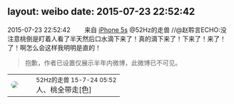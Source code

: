 layout: weibo
date: 2015-07-23 22:52:42
---
<meta name="referrer" content="no-referrer" />

2015-07-23 22:52:42  &nbsp;&nbsp;&nbsp;&nbsp;&nbsp;&nbsp; 来自 <a href="sinaweibo://customweibosource" rel="nofollow">iPhone 5s</a>
@52Hz的走兽  //@赵聆言ECHO:没注意桃倒是盯着人看了半天然后口水滴下来了！真的滴下来了！下来了！来了！了！啊怎么会这样我明明是直的！
>  抱歉，作者已设置仅展示半年内微博，此微博已不可见。 ​​​

<table style="width: 100%;">
  <tr>
    <td style="width: 40px;"><img style="border-radius:50%" src="https://tva4.sinaimg.cn/crop.0.0.180.180.50/8beaf773jw1e8qgp5bmzyj2050050aa8.jpg?KID=imgbed,tva&Expires=1624465743&ssig=9i4n5CP%2Bfz"></td>
    <td colspan="2"><small>52Hz的走兽 15-7-24 05:52</small><br/>人、桃全带走[色]</td>
  </tr>
</table>
